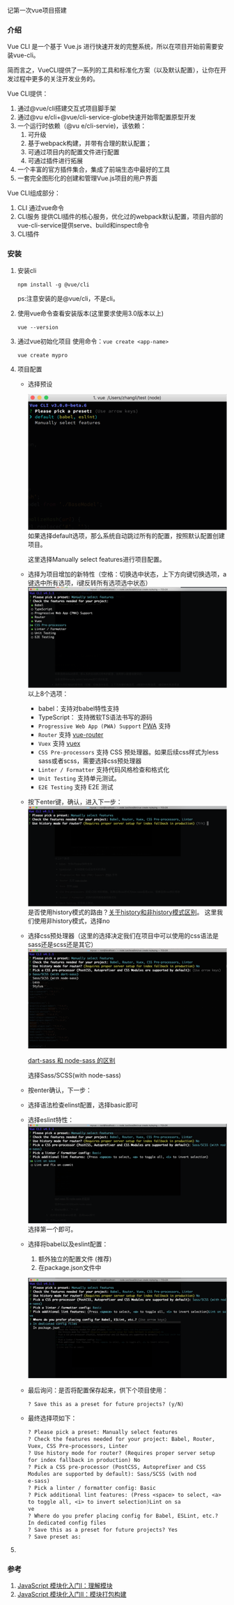 记第一次vue项目搭建

### 介绍

Vue CLI 是一个基于 Vue.js 进行快速开发的完整系统，所以在项目开始前需要安装vue-cli。

简而言之，VueCLI提供了一系列的工具和标准化方案（以及默认配置），让你在开发过程中更多的关注开发业务的。

Vue CLI提供：

1. 通过@vue/cli搭建交互式项目脚手架
2. 通过@vu e/cli+@vue/cli-service-globe快速开始零配置原型开发
3. 一个运行时依赖（@vu e/cli-servie)，该依赖：
   1. 可升级
   2. 基于webpack构建，并带有合理的默认配置；
   3. 可通过项目内的配置文件进行配置
   4. 可通过插件进行拓展
4. 一个丰富的官方插件集合，集成了前端生态中最好的工具
5. 一套完全图形化的创建和管理Vue.js项目的用户界面

Vue CLI组成部分：

1. CLI
   通过vue命令
2. CLI服务
   提供CLI插件的核心服务，优化过的webpack默认配置，项目内部的vue-cli-service提供serve、build和inspect命令
3. CLI插件



### 安装

1. 安装cli

   ```
   npm install -g @vue/cli
   ```

   ps:注意安装的是@vue/cli，不是cli。

2. 使用vue命令查看安装版本(这里要求使用3.0版本以上)

   ```
   vue --version
   ```

3. 通过vue初始化项目
   使用命令：`vue create <app-name>`

   ```
   vue create mypro
   ```

4. 项目配置

   * 选择预设

     ![](./images/step1.png)
     如果选择default选项，那么系统自动跳过所有的配置，按照默认配置创建项目。

     这里选择Manually select features进行项目配置。

   * 选择为项目增加的新特性（空格：切换选中状态，上下方向键切换选项，a键选中所有选项，i键反转所有选项选中状态）
     ![](./images/step2.png)
      以上8个选项：

     * babel：支持对babel特性支持
     * TypeScript： 支持微软TS语法书写的源码
     * `Progressive Web App (PWA) Support` [PWA](https://developers.google.com/web/progressive-web-apps/) 支持
     * `Router` 支持 [vue-router](https://router.vuejs.org/zh-cn/) 
     * `Vuex` 支持 [vuex](https://vuex.vuejs.org/zh-cn/intro.html) 
     * `CSS Pre-processors` 支持 CSS 预处理器。如果后续css样式为less sass或者scss，需要选择css预处理器
     * `Linter / Formatter` 支持代码风格检查和格式化
     * `Unit Testing` 支持单元测试。
     * `E2E Testing` 支持 E2E 测试

   * 按下enter键，确认，进入下一步：
     ![](./images/step3.png)
     是否使用history模式的路由？[关于history和非history模式区别](https://juejin.im/post/5caf0cddf265da03474def8a)。
     这里我们使用非history模式，选择no

   * 选择css预处理器（这里的选择决定我们在项目中可以使用的css语法是sass还是scss还是其它）
     ![](./images/step4.png)

     [dart-sass 和 node-sass 的区别](https://blog.csdn.net/github_37360787/article/details/102523308)

     选择Sass/SCSS(with node-sass)

   * 按enter确认，下一步：

   * 选择语法检查elinst配置，选择basic即可

   * 选择eslint特性：
     ![](./images/step6.png)
     选择第一个即可。

   * 选择将babel以及eslint配置：

     1. 额外独立的配置文件 (推荐)
     2. 在package.json文件中

     ![](./images/step7.png)

   * 最后询问：是否将配置保存起来，供下个项目使用：

     ```
     ? Save this as a preset for future projects? (y/N) 
     ```

   * 最终选择项如下：

     ```
     ? Please pick a preset: Manually select features
     ? Check the features needed for your project: Babel, Router, Vuex, CSS Pre-processors, Linter
     ? Use history mode for router? (Requires proper server setup for index fallback in production) No
     ? Pick a CSS pre-processor (PostCSS, Autoprefixer and CSS Modules are supported by default): Sass/SCSS (with nod
     e-sass)
     ? Pick a linter / formatter config: Basic
     ? Pick additional lint features: (Press <space> to select, <a> to toggle all, <i> to invert selection)Lint on sa
     ve
     ? Where do you prefer placing config for Babel, ESLint, etc.? In dedicated config files
     ? Save this as a preset for future projects? Yes
     ? Save preset as: 
     ```

     

5. 



### 参考

1. [JavaScript 模块化入门Ⅰ：理解模块](https://zhuanlan.zhihu.com/p/22890374)
2. [JavaScript 模块化入门Ⅱ：模块打包构建](https://zhuanlan.zhihu.com/p/22945985)